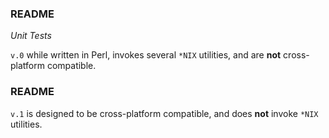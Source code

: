 ### README

*Unit Tests*

`v.0` while written in Perl, invokes several `*NIX` utilities,
and are **not** cross-platform compatible.

### README

`v.1` is designed to be cross-platform compatible, and does **not**
invoke `*NIX` utilities.
